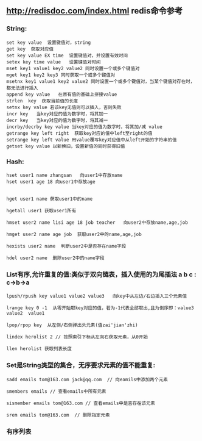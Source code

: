 ## http://redisdoc.com/index.html  redis命令参考


### String:
	set key value  设置键值对，string
	get key  获取对应值
	set key value EX time  设置键值对，并设置有效时间
	setex key time value   设置键值对时间
	mset key1 value1 key2 value2 同时设置一个或多个键值对
	mget key1 key2 key3 同时获取一个或多个键值对
	msetnx key1 value1 key2 value2 同时设置一个或多个键值对，当某个键值对存在时，都无法进行插入
	append key value   在原有值的基础上拼接value
	strlen  key  获取当前值的长度
	setnx key value 若该key无值则可以插入，否则失败
	incr key   当key对应的值为数字时，将其加一
	decr key   当key对应的值为数字时，将其减一
	incrby/decrby key value 当key对应的值为数字时，将其加/减 value
	getrange key left right  获取key对应的值中left至right的值
	setrange key left value 用value覆写key对应值中从left开始的字符串的值
	getset key value 以新换旧，设置新值的同时获得旧值


### Hash:
	hset user1 name zhangsan   向user1中存放name
	hset user1 age 18 向user1中存放age


	hget user1 name 获取user1中的name

	hgetall user1 获取user1所有

	hmset user2 name lisi age 18 job teacher   向user2中存放name,age,job

	hmget user2 name age job  获取user2中的name,age,job

	hexists user2 name  判断user2中是否存在name字段

	hdel user2 name  删除user2中的name字段

### List有序,允许重复的值:类似于双向链表，插入使用的为尾插法  a b c : c->b->a 
	lpush/rpush key value1 value2 value3   向key中从左边/右边插入三个元素值
	
	lrange key 0 -1  从零开始取key对应的值，若为-1代表全部取出,且为倒序即：value3  value2  value1

	lpop/rpop key  从左侧/右侧弹出头元素(值zai'jian'zhi)
	
	lindex herolist 2 // 按照索引下标从左向右获取元素，从0开始
	
	llen herolist 获取列表长度

### Set是String类型的集合，无序要求元素的值不能重复:
	sadd emails tom@163.com jack@qq.com  // 向eamils中添加两个元素

	smembers emails // 查看emails中所有元素

	sismember emails tom@163.com // 查看emails中是否存在该元素

	srem emails tom@163.com  // 删除指定元素

### 有序列表